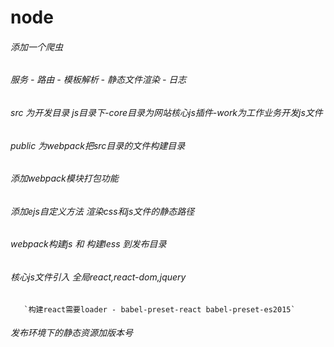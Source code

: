 # node
###### 添加一个爬虫
###### 服务 - 路由 - 模板解析 - 静态文件渲染 - 日志
###### src 为开发目录 js目录下-core目录为网站核心js插件-work为工作业务开发js文件
###### public 为webpack把src目录的文件构建目录
###### 添加webpack模块打包功能
###### 添加ejs自定义方法 渲染css和js文件的静态路径
###### webpack构建js 和 构建less 到发布目录
###### 核心js文件引入 全局react,react-dom,jquery
	   `构建react需要loader - babel-preset-react babel-preset-es2015`
###### 发布环境下的静态资源加版本号
